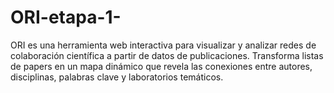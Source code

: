 # ORI-etapa-1-
ORI es una herramienta web interactiva para visualizar y analizar redes de colaboración científica a partir de datos de publicaciones. Transforma listas de papers en un mapa dinámico que revela las conexiones entre autores, disciplinas, palabras clave y laboratorios temáticos.
